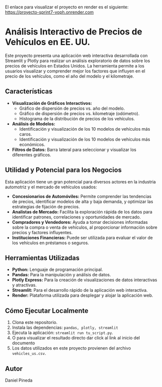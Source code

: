 El enlace para visualizar el proyecto en render es el siguiente:
https://proyecto-sprint7-voph.onrender.com

# Análisis Interactivo de Precios de Vehículos en EE. UU.

Este proyecto presenta una aplicación web interactiva desarrollada con Streamlit y Plotly para realizar un análisis exploratorio de datos sobre los precios de vehículos en Estados Unidos. La herramienta permite a los usuarios visualizar y comprender mejor los factores que influyen en el precio de los vehículos, como el año del modelo y el kilometraje.

## Características

*   **Visualización de Gráficos Interactivos:**
    *   Gráfico de dispersión de precios vs. año del modelo.
    *   Gráfico de dispersión de precios vs. kilometraje (odómetro).
    *   Histograma de la distribución de precios de los vehículos.
*   **Análisis de Modelos:**
    *   Identificación y visualización de los 10 modelos de vehículos más caros.
    *   Identificación y visualización de los 10 modelos de vehículos más económicos.
*   **Filtros de Datos:** Barra lateral para seleccionar y visualizar los diferentes gráficos.

## Utilidad y Potencial para los Negocios

Esta aplicación tiene un gran potencial para diversos actores en la industria automotriz y el mercado de vehículos usados:

*   **Concesionarios de Automóviles:** Permite comprender las tendencias de precios, identificar modelos de alta y baja demanda, y optimizar las estrategias de fijación de precios.
*   **Analistas de Mercado:** Facilita la exploración rápida de los datos para identificar patrones, correlaciones y oportunidades de mercado.
*   **Compradores y Vendedores:** Ayuda a tomar decisiones informadas sobre la compra o venta de vehículos, al proporcionar información sobre precios y factores influyentes.
*   **Instituciones Financieras:** Puede ser utilizada para evaluar el valor de los vehículos en préstamos o seguros.

## Herramientas Utilizadas

*   **Python:** Lenguaje de programación principal.
*   **Pandas:** Para la manipulación y análisis de datos.
*   **Plotly Express:** Para la creación de visualizaciones de datos interactivas y atractivas.
*   **Streamlit:** Para el desarrollo rápido de la aplicación web interactiva.
*   **Render:** Plataforma utilizada para desplegar y alojar la aplicación web.

## Cómo Ejecutar Localmente

1.  Clona este repositorio.
2.  Instala las dependencias: `pandas, plotly, streamlit`
3.  Ejecuta la aplicación: `streamlit run tu_script.py`.
4.  O para visualizar el resultado directo dar click al link al inicio del documento
5.  Los datos utilizados en este proyecto provienen del archivo `vehicles_us.csv`.

## Autor

Daniel Pineda

